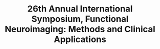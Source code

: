 ---
title: "26th Annual International Symposium, Functional Neuroimaging: Methods and Clinical Applications"
project_id: 
date: 
conference_id: ""
presenters:
   - peter_bandettini
summary: "26th Annual International Symposium, Functional Neuroimaging: Methods and Clinical Applications, Montreal, CA."
file: /assets/presentations/
filename: 
layout: presentation
---